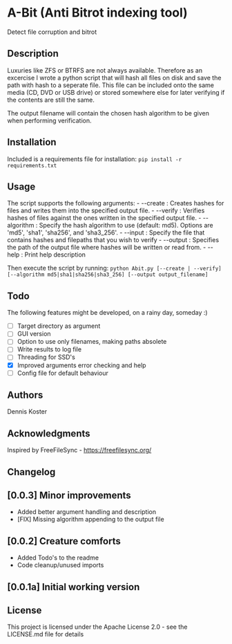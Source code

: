 # A-Bit (Anti Bitrot indexing tool)
Detect file corruption and bitrot

## Description
Luxuries like ZFS or BTRFS are not always available. Therefore as an excercise I wrote a python script that will hash all files on disk and save the path with hash to a seperate file. This file can be included onto the same media (CD, DVD or USB drive) or stored somewhere else for later verifying if the contents are still the same. 

The output filename will contain the chosen hash algorithm to be given when performing verification.

## Installation
Included is a requirements file for installation: `pip install -r requirements.txt`

## Usage
The script supports the following arguments:
      - --create                : Creates hashes for files and writes them into the specified output file.
      - --verify                : Verifies hashes of files against the ones written in the specified output file.
      - --algorithm             : Specify the hash algorithm to use (default: md5). Options are 'md5', 'sha1', 'sha256', and 'sha3_256'.
      - --input                 : Specify the file that contains hashes and filepaths that you wish to verify
      - --output                : Specifies the path of the output file where hashes will be written or read from.
      - --help                  : Print help description

Then execute the script by running: `python Abit.py [--create | --verify] [--algorithm md5|sha1|sha256|sha3_256] [--output output_filename]`

## Todo
The following features might be developed, on a rainy day, someday :)
- [ ] Target directory as argument
- [ ] GUI version
- [ ] Option to use only filenames, making paths absolete 
- [ ] Write results to log file
- [ ] Threading for SSD's
- [x] Improved arguments error checking and help
- [ ] Config file for default behaviour

## Authors
Dennis Koster 

## Acknowledgments
Inspired by FreeFileSync - https://freefilesync.org/

## Changelog

## [0.0.3] Minor improvements
- Added better argument handling and description
- [FIX] Missing algorithm appending to the output file

## [0.0.2] Creature comforts
- Added Todo's to the readme
- Code cleanup/unused imports

## [0.0.1a] Initial working version

## License
This project is licensed under the Apache License 2.0 - see the LICENSE.md file for details
